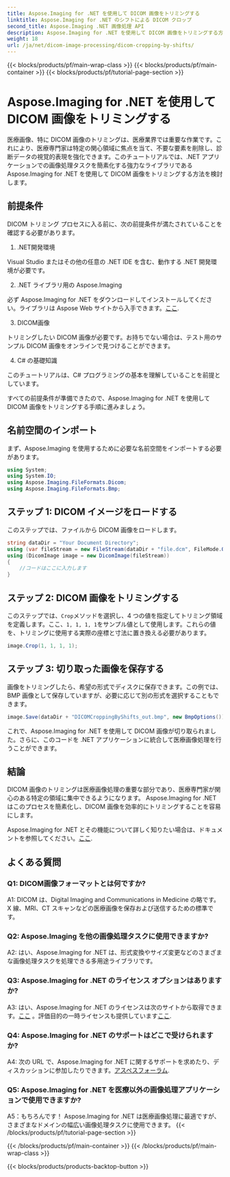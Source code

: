 ```yaml
---
title: Aspose.Imaging for .NET を使用して DICOM 画像をトリミングする
linktitle: Aspose.Imaging for .NET のシフトによる DICOM クロップ
second_title: Aspose.Imaging .NET 画像処理 API
description: Aspose.Imaging for .NET を使用して DICOM 画像をトリミングする方法を学びます。このステップバイステップのガイドを使用して、医療画像処理を強化します。
weight: 18
url: /ja/net/dicom-image-processing/dicom-cropping-by-shifts/
---
```


{{< blocks/products/pf/main-wrap-class >}}
{{< blocks/products/pf/main-container >}}
{{< blocks/products/pf/tutorial-page-section >}}

# Aspose.Imaging for .NET を使用して DICOM 画像をトリミングする

医療画像、特に DICOM 画像のトリミングは、医療業界では重要な作業です。これにより、医療専門家は特定の関心領域に焦点を当て、不要な要素を削除し、診断データの視覚的表現を強化できます。このチュートリアルでは、.NET アプリケーションでの画像処理タスクを簡素化する強力なライブラリである Aspose.Imaging for .NET を使用して DICOM 画像をトリミングする方法を検討します。

## 前提条件

DICOM トリミング プロセスに入る前に、次の前提条件が満たされていることを確認する必要があります。

1. .NET開発環境

Visual Studio またはその他の任意の .NET IDE を含む、動作する .NET 開発環境が必要です。

2. .NET ライブラリ用の Aspose.Imaging

必ず Aspose.Imaging for .NET をダウンロードしてインストールしてください。ライブラリは Aspose Web サイトから入手できます。[ここ](https://releases.aspose.com/imaging/net/).

3. DICOM画像

トリミングしたい DICOM 画像が必要です。お持ちでない場合は、テスト用のサンプル DICOM 画像をオンラインで見つけることができます。

4. C# の基礎知識

このチュートリアルは、C# プログラミングの基本を理解していることを前提としています。

すべての前提条件が準備できたので、Aspose.Imaging for .NET を使用して DICOM 画像をトリミングする手順に進みましょう。

## 名前空間のインポート

まず、Aspose.Imaging を使用するために必要な名前空間をインポートする必要があります。

```csharp
using System;
using System.IO;
using Aspose.Imaging.FileFormats.Dicom;
using Aspose.Imaging.FileFormats.Bmp;
```

## ステップ 1: DICOM イメージをロードする

このステップでは、ファイルから DICOM 画像をロードします。

```csharp
string dataDir = "Your Document Directory";
using (var fileStream = new FileStream(dataDir + "file.dcm", FileMode.Open, FileAccess.Read))
using (DicomImage image = new DicomImage(fileStream))
{
    //コードはここに入力します
}
```

## ステップ 2: DICOM 画像をトリミングする

このステップでは、`Crop`メソッドを選択し、4 つの値を指定してトリミング領域を定義します。ここ、`1, 1, 1, 1`をサンプル値として使用します。これらの値を、トリミングに使用する実際の座標と寸法に置き換える必要があります。

```csharp
image.Crop(1, 1, 1, 1);
```

## ステップ 3: 切り取った画像を保存する

画像をトリミングしたら、希望の形式でディスクに保存できます。この例では、BMP 画像として保存していますが、必要に応じて別の形式を選択することもできます。

```csharp
image.Save(dataDir + "DICOMCroppingByShifts_out.bmp", new BmpOptions());
```

これで、Aspose.Imaging for .NET を使用して DICOM 画像が切り取られました。さらに、このコードを .NET アプリケーションに統合して医療画像処理を行うことができます。

## 結論

DICOM 画像のトリミングは医療画像処理の重要な部分であり、医療専門家が関心のある特定の領域に集中できるようになります。 Aspose.Imaging for .NET はこのプロセスを簡素化し、DICOM 画像を効率的にトリミングすることを容易にします。

 Aspose.Imaging for .NET とその機能について詳しく知りたい場合は、ドキュメントを参照してください。[ここ](https://reference.aspose.com/imaging/net/). 

## よくある質問

### Q1: DICOM画像フォーマットとは何ですか?

A1: DICOM は、Digital Imaging and Communications in Medicine の略です。 X 線、MRI、CT スキャンなどの医療画像を保存および送信するための標準です。

### Q2: Aspose.Imaging を他の画像処理タスクに使用できますか?

A2: はい、Aspose.Imaging for .NET は、形式変換やサイズ変更などのさまざまな画像処理タスクを処理できる多用途ライブラリです。

### Q3: Aspose.Imaging for .NET のライセンス オプションはありますか?

 A3: はい、Aspose.Imaging for .NET のライセンスは次のサイトから取得できます。[ここ](https://purchase.aspose.com/buy) 。評価目的の一時ライセンスも提供しています[ここ](https://purchase.aspose.com/temporary-license/).

### Q4: Aspose.Imaging for .NET のサポートはどこで受けられますか?

 A4: 次の URL で、Aspose.Imaging for .NET に関するサポートを求めたり、ディスカッションに参加したりできます。[アスペスフォーラム](https://forum.aspose.com/).

### Q5: Aspose.Imaging for .NET を医療以外の画像処理アプリケーションで使用できますか?

A5：もちろんです！ Aspose.Imaging for .NET は医療画像処理に最適ですが、さまざまなドメインの幅広い画像処理タスクに使用できます。
{{< /blocks/products/pf/tutorial-page-section >}}

{{< /blocks/products/pf/main-container >}}
{{< /blocks/products/pf/main-wrap-class >}}

{{< blocks/products/products-backtop-button >}}
